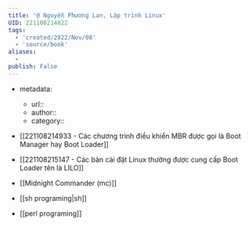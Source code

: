```yaml
---
title: '@ Nguyễn Phương Lan, Lập trình Linux'
UID: 221108214822
tags:
  - 'created/2022/Nov/08'
  - 'source/book'
aliases:
  - 
publish: False
---
```

- metadata:
	- url::
	- author::
	- category::

- [[221108214933 - Các chương trình điều khiển MBR được gọi là Boot Manager hay Boot Loader]]
- [[221108215147 - Các bản cài đặt Linux thường được cung cấp Boot Loader tên là LILO]]

- [[Midnight Commander (mc)]]
- [[sh programing|sh]]
- [[perl programing]]